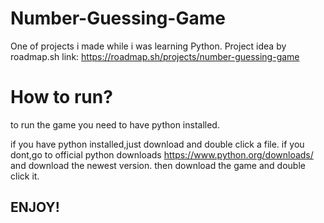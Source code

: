 # Number-Guessing-Game
One of projects i made while i was learning Python. Project idea by roadmap.sh
link: https://roadmap.sh/projects/number-guessing-game

# How to run?
to run the game you need to have python installed.

if you have python installed,just download and double click a file.
if you dont,go to official python downloads https://www.python.org/downloads/ and download the newest version.
then download the game and double click it.

## ENJOY!
